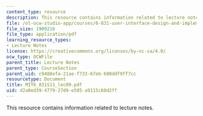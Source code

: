 ```yaml
---
content_type: resource
description: This resource contains information related to lecture notes.
file: /ol-ocw-studio-app/courses/6-831-user-interface-design-and-implementation-spring-2011/d2a0ed39477927d9e585a9115c68d2ff_MIT6_831S11_lec09.pdf
file_size: 1909216
file_type: application/pdf
learning_resource_types:
- Lecture Notes
license: https://creativecommons.org/licenses/by-nc-sa/4.0/
ocw_type: OCWFile
parent_title: Lecture Notes
parent_type: CourseSection
parent_uid: c9488efa-21ae-f733-67eb-608ddf9ff7cc
resourcetype: Document
title: MIT6_831S11_lec09.pdf
uid: d2a0ed39-4779-27d9-e585-a9115c68d2ff
---
```

This resource contains information related to lecture notes.
